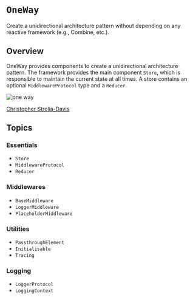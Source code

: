 # ``OneWay``

Create a unidirectional architecture pattern without depending on any reactive framework (e.g., Combine, etc.).

## Overview

OneWay provides components to create a unidirectional architecture pattern. The framework provides the main component ``Store``, which is responsible to maintain the current state at all times. A store contains an optional ``MiddlewareProtocol`` type and a ``Reducer``.

![one way](oneway.png)

[Christopher Strolia-Davis](https://pixabay.com/users/ingagestroliac-968028/?utm_source=link-attribution&utm_medium=referral&utm_campaign=image&utm_content=759223)

## Topics

### Essentials

- ``Store``
- ``MiddlewareProtocol``
- ``Reducer``

### Middlewares 

- ``BaseMiddleware``
- ``LoggerMiddleware``
- ``PlaceholderMiddleware``

### Utilities

- ``PassthroughElement``
- ``Initialisable``
- ``Tracing``

### Logging

- ``LoggerProtocol``
- ``LoggingContext``
